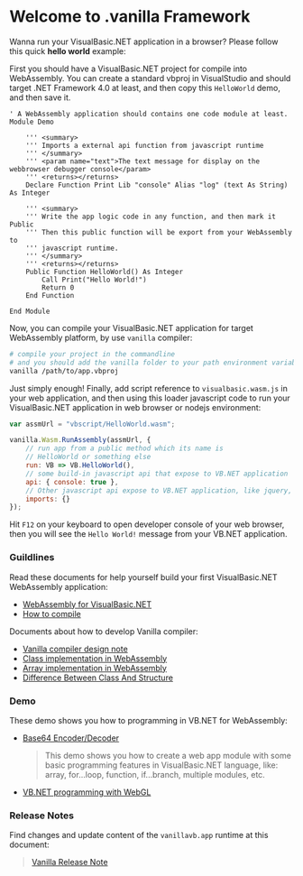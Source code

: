 # Welcome to .vanilla Framework

Wanna run your VisualBasic.NET application in a browser? Please follow this quick **hello world** example:

First you should have a VisualBasic.NET project for compile into WebAssembly. You can create a standard vbproj in VisualStudio and should target .NET Framework 4.0 at least, and then copy this ``HelloWorld`` demo, and then save it. 

```vbnet
' A WebAssembly application should contains one code module at least.
Module Demo

    ''' <summary>
    ''' Imports a external api function from javascript runtime
    ''' </summary>
    ''' <param name="text">The text message for display on the webbrowser debugger console</param>
    ''' <returns></returns>
    Declare Function Print Lib "console" Alias "log" (text As String) As Integer

    ''' <summary>
    ''' Write the app logic code in any function, and then mark it Public 
    ''' Then this public function will be export from your WebAssembly to 
    ''' javascript runtime.
    ''' </summary>
    ''' <returns></returns>
    Public Function HelloWorld() As Integer 
        Call Print("Hello World!")
        Return 0
    End Function

End Module
```

Now, you can compile your VisualBasic.NET application for target WebAssembly platform, by use ``vanilla`` compiler:

```bash
# compile your project in the commandline
# and you should add the vanilla folder to your path environment variables.
vanilla /path/to/app.vbproj
```

Just simply enough! Finally, add script reference to ``visualbasic.wasm.js`` in your web application, and then using this loader javascript code to run your VisualBasic.NET application in web browser or nodejs environment:

```javascript
var assmUrl = "vbscript/HelloWorld.wasm";

vanilla.Wasm.RunAssembly(assmUrl, {
    // run app from a public method which its name is
    // HelloWorld or something else
    run: VB => VB.HelloWorld(),
    // some build-in javascript api that expose to VB.NET application
    api: { console: true },
    // Other javascript api expose to VB.NET application, like jquery, bootstrap, etc
    imports: {}
});
```

Hit ``F12`` on your keyboard to open developer console of your web browser, then you will see the ``Hello World!`` message from your VB.NET application.

### Guildlines

Read these documents for help yourself build your first VisualBasic.NET WebAssembly application:

+ [WebAssembly for VisualBasic.NET](/#webassembly)
+ [How to compile](/#use_compiler)

Documents about how to develop Vanilla compiler:

+ [Vanilla compiler design note](/#compiler_design_notes)
+ [Class implementation in WebAssembly](/#class_impl)
+ [Array implementation in WebAssembly](/#array_impl)
+ [Difference Between Class And Structure](/#class_struct_difference)

### Demo

These demo shows you how to programming in VB.NET for WebAssembly:

+ [Base64 Encoder/Decoder](/vbscripts/base64.html)
  > This demo shows you how to create a web app module with some basic programming features in VisualBasic.NET language, like: array, for...loop, function, if...branch, multiple modules, etc. 
+ [VB.NET programming with WebGL](/vbscripts/webgl.html)

### Release Notes

Find changes and update content of the ``vanillavb.app`` runtime at this document:

> [Vanilla Release Note](/#release_notes)